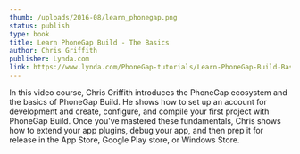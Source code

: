```yaml
---
thumb: /uploads/2016-08/learn_phonegap.png
status: publish
type: book
title: Learn PhoneGap Build - The Basics
author: Chris Griffith
publisher: Lynda.com
link: https://www.lynda.com/PhoneGap-tutorials/Learn-PhoneGap-Build-Basics/473880-2.html
---
```

In this video course, Chris Griffith introduces the PhoneGap ecosystem and the basics of PhoneGap Build. He shows how to set up an account for development and create, configure, and compile your first project with PhoneGap Build. Once you've mastered these fundamentals, Chris shows how to extend your app plugins, debug your app, and then prep it for release in the App Store, Google Play store, or Windows Store.